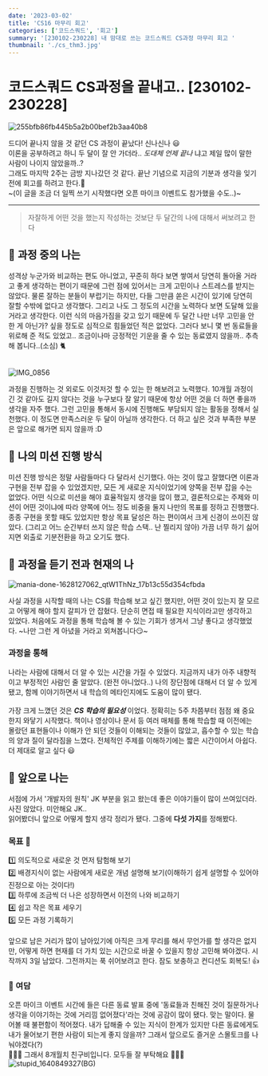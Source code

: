 ```yaml
---
date: '2023-03-02'
title: 'CS16 마무리 회고'
categories: ['코드스쿼드', '회고']
summary: '[230102-230228] 내 맘대로 쓰는 코드스쿼드 CS과정 마무리 회고 '
thumbnail: './cs_thm3.jpg'
---
```


# 코드스쿼드 CS과정을 끝내고.. [230102-230228]

![255bfb86fb445b5a2b00bef2b3aa40b8](https://user-images.githubusercontent.com/95265031/222493609-6c20f134-6e62-434b-b428-53aceb3d7bca.jpg)

드디어 끝나지 않을 것 같던 CS 과정이 끝났다! 신나신나 😃</br>
이론을 공부하려고 하니 두 달이 잘 안 가더라.. _도대체 언제 끝나_ 냐고 제일 많이 말한 사람이 나이지 않았을까..?</br>
그래도 마지막 2주는 금방 지나갔던 것 같다. 끝난 기념으로 지금의 기분과 생각을 잊기 전에 회고를 하려고 한다.🌼 </br>
~(이 글을 조금 더 일찍 쓰기 시작했다면 오픈 마이크 이벤트도 참가했을 수도..)~

---

> 자잘하게 어떤 것을 했는지 작성하는 것보단 두 달간의 나에 대해서 써보려고 한다

## 🌟 과정 중의 나는

성격상 누군가와 비교하는 편도 아니었고, 꾸준히 하다 보면 쌓여서 당연히 돌아올 거라고 좋게 생각하는 편이기 때문에 그런 점에 있어서는 크게 고민이나 스트레스를 받지는 않았다. 물론 잘하는 분들이 부럽기는 하지만, 다들 그만큼 쏟은 시간이 있기에 당연히 잘할 수밖에 없다고 생각했다. 그리고 나도 그 정도의 시간을 노력하다 보면 도달해 있을거라고 생각한다. 이런 식의 마음가짐을 갖고 있기 때문에 두 달간 나만 너무 고민을 안 한 게 아닌가? 싶을 정도로 심적으로 힘들었던 적은 없었다. 그러다 보니 몇 번 동료들을 위로해 준 적도 있었고.. 조금이나마 긍정적인 기운을 줄 수 있는 동료였지 않을까.. 추측해 봅니다..(소심) 🐈</br>
</br>

![IMG_0856](https://user-images.githubusercontent.com/95265031/222509074-07cdf078-344c-49ef-8b97-ff39b1dcb1de.jpg)

과정을 진행하는 것 외로도 이것저것 할 수 있는 한 해보려고 노력했다. 10개월 과정이 긴 것 같아도 길지 않다는 것을 누구보다 잘 알기 때문에 항상 어떤 것을 더 하면 좋을까 생각을 자주 했다. 그런 고민을 통해서 동시에 진행해도 부담되지 않는 활동을 정해서 실천했다. 이 정도면 만족스러운 두 달이 아닐까 생각한다. 더 하고 싶은 것과 부족한 부분은 앞으로 해가면 되지 않을까 :D</br>

## 🌟 나의 미션 진행 방식

미션 진행 방식은 정말 사람들마다 다 달라서 신기했다. 아는 것이 많고 잘했다면 이론과 구현을 전부 잡을 수 있었겠지만, 모든 게 새로운 지식이었기에 양쪽을 전부 잡을 수는 없었다. 어떤 식으로 미션을 해야 효율적일지 생각을 많이 했고, 결론적으로는 주제와 미션이 어떤 것이냐에 따라 양쪽에 어느 정도 비중을 둘지 나만의 목표를 정하고 진행했다. 종종 구현을 못할 때도 있었지만 항상 목표 달성은 하는 편이여서 크게 신경이 쓰이진 않았다. (그리고 어느 순간부터 쓰지 않은 학습 스택.. 난 찔리지 않아) 가끔 너무 하기 싫어지면 외출로 기분전환을 하고 오기도 했다. </br>

## 🌟 과정을 듣기 전과 현재의 나

![mania-done-1628127062_qtW1ThNz_17b13c55d354cfbda](https://user-images.githubusercontent.com/95265031/222730757-f7c88421-5e7c-428d-aaad-a242f729edbb.jpg)

사실 과정을 시작할 때의 나는 CS를 학습해 보고 싶긴 했지만, 어떤 것이 있는지 잘 모르고 어떻게 해야 할지 갈피가 안 잡혔다. 단순히 면접 때 필요한 지식이라고만 생각하고 있었다. 처음에도 과정을 통해 학습해 볼 수 있는 기회가 생겨서 그냥 좋다고 생각했었다. ~나만 그런 게 아녔을 거라고 외쳐봅니다😏~</br>

### 과정을 통해

나라는 사람에 대해서 더 알 수 있는 시간을 가질 수 있었다. 지금까지 내가 아주 내향적이고 부정적인 사람인 줄 알았다. (완전 아니었다..) 나의 장단점에 대해서 더 알 수 있게 됐고, 함께 이야기하면서 내 학습의 메타인지에도 도움이 많이 됐다.</br>
</br>
가장 크게 느꼈던 것은 **_CS 학습의 필요성_** 이었다. 정확히는 5주 차쯤부터 점점 왜 중요한지 와닿기 시작했다. 책이나 영상이나 문서 등 여러 매체를 통해 학습할 때 이전에는 몰랐던 표현들이나 이해가 안 되던 것들이 이해되는 것들이 많았고, 흡수할 수 있는 학습의 양과 질이 달라짐을 느꼈다. 전체적인 주제를 이해하기에는 짧은 시간이어서 아쉽다. 더 제대로 알고 싶다 😃</br>

## 🌟 앞으로 나는

서점에 가서 '개발자의 원칙' JK 부분을 읽고 왔는데 좋은 이야기들이 많이 쓰여있더라. 사진 않았다. 미안해요 JK..</br>
읽어봤더니 앞으로 어떻게 할지 생각 정리가 됐다. 그중에 **다섯 가지**를 정해봤다.</br>

### 목표 🍎

1️⃣ 의도적으로 새로운 것 먼저 탐험해 보기</br>
2️⃣ 배경지식이 없는 사람에게 새로운 개념 설명해 보기(이해하기 쉽게 설명할 수 있어야 진정으로 아는 것이다!)</br>
3️⃣ 하루에 조금씩 더 나은 성장하면서 이전의 나와 비교하기</br>
4️⃣ 쉽고 작은 목표 세우기</br>
5️⃣ 모든 과정 기록하기</br>
</br>
앞으로 남은 거리가 많이 남아있기에 아직은 크게 무리를 해서 무언가를 할 생각은 없지만, 어떻게 하면 현재를 더 가치 있는 시간으로 바꿀 수 있을지 항상 고민해 봐야겠다. 시작까지 3일 남았다. 그전까지는 푹 쉬어보려고 한다. 잠도 보충하고 컨디션도 회복도! 👍</br>

### 🌟 여담

오픈 마이크 이벤트 시간에 들은 다른 동료 발표 중에 '동료들과 친해진 것이 질문하거나 생각을 이야기하는 것에 거리낌 없어졌다'라는 것에 공감이 많이 됐다. 맞는 말이다. 물어볼 때 불편함이 적어졌다. 내가 답해줄 수 있는 지식이 한계가 있지만 다른 동료에게도 내가 물어보기 편한 사람이 되는게 좋지 않을까? 그래서 앞으로도 즐거운 스몰토크를 나눠야겠다(?)</br>
💸💸💸 그래서 8개월치 친구비입니다. 모두들 잘 부탁해요 💸💸💸
![stupid_1640849327(BG)](https://user-images.githubusercontent.com/95265031/222522390-57a982b4-6e21-4a50-b1ce-cc48dc1010ba.png)
